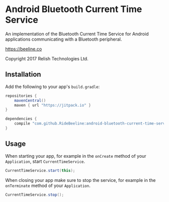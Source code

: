 # Android Bluetooth Current Time Service

An implementation of the Bluetooth Current Time Service for Android applications communicating with a Bluetooth peripheral.

https://beeline.co

Copyright 2017 Relish Technologies Ltd.

## Installation

Add the following to your app's `build.gradle`:

```gradle
repositories {
    mavenCentral()
    maven { url "https://jitpack.io" }
}

dependencies {
    compile "com.github.RideBeeline:android-bluetooth-current-time-service:0.1.0"
}
```

## Usage

When starting your app, for example in the `onCreate` method of your `Application`, start `CurrentTimeService`.

```java
CurrentTimeService.start(this);
```

When closing your app make sure to stop the service, for example in the `onTerminate` method of your `Application`.

```java
CurrentTimeService.stop();
```


